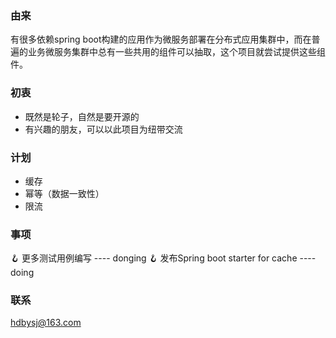 ### 由来
有很多依赖spring boot构建的应用作为微服务部署在分布式应用集群中，而在普遍的业务微服务集群中总有一些共用的组件可以抽取，这个项目就尝试提供这些组件。
### 初衷
* 既然是轮子，自然是要开源的
* 有兴趣的朋友，可以以此项目为纽带交流

### 计划
* 缓存
* 幂等（数据一致性）
* 限流

### 事项
🪝 更多测试用例编写  ---- donging
🪝 发布Spring boot starter for cache ---- doing

### 联系
hdbysj@163.com
